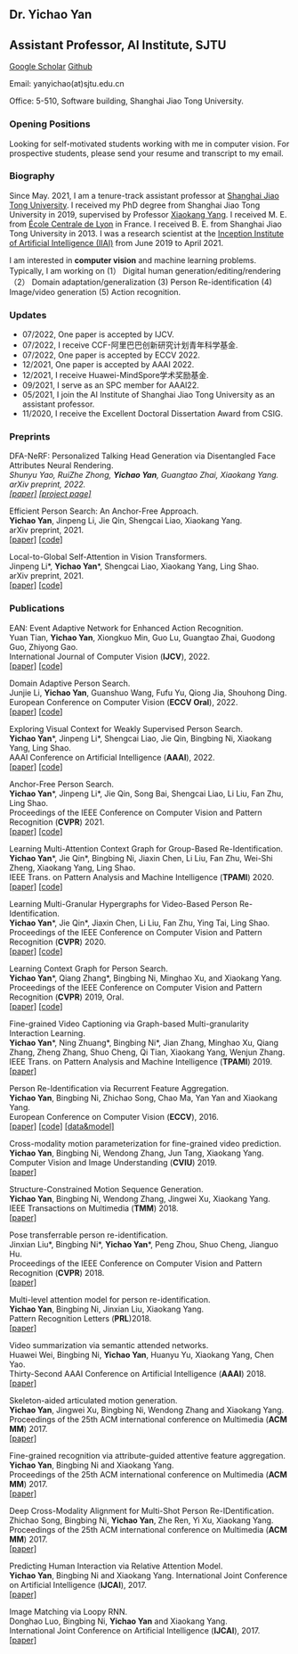 ## Dr. Yichao Yan 

## Assistant Professor, AI Institute, SJTU

[Google Scholar](https://scholar.google.com/citations?user=ZPHMMRkAAAAJ&hl=zh-CN)  [Github](https://github.com/daodaofr)

Email: yanyichao(at)sjtu.edu.cn

Office: 5-510, Software building, Shanghai Jiao Tong University.


### Opening Positions
Looking for self-motivated students working with me in computer vision. For prospective students, please send your resume and transcript to my email.


### Biography

Since May. 2021, I am a tenure-track assistant professor at [Shanghai Jiao Tong University](http://www.sjtu.edu.cn). I received my PhD degree from Shanghai Jiao Tong University in 2019, supervised by Professor [Xiaokang Yang](https://scholar.google.com/citations?user=yDEavdMAAAAJ&hl=en). I received M. E. from [École Centrale de Lyon](https://www.ec-lyon.fr/) in France. I received B. E. from Shanghai Jiao Tong University in 2013. I was a research scientist at the [Inception Institute of Artificial Intelligence (IIAI)](https://www.inceptioniai.org/) from June 2019 to April 2021.

I am interested in **computer vision** and machine learning problems. Typically, I am working on (1） Digital human generation/editing/rendering （2） Domain adaptation/generalization (3) Person Re-identification  (4) Image/video generation (5) Action recognition.


### Updates
- 07/2022, One paper is accepted by IJCV.
- 07/2022, I receive CCF-阿里巴巴创新研究计划青年科学基金.
- 07/2022, One paper is accepted by ECCV 2022.
- 12/2021, One paper is accepted by AAAI 2022.
- 12/2021, I receive Huawei-MindSpore学术奖励基金.
- 09/2021, I serve as an SPC member for AAAI22.
- 05/2021, I join the AI Institute of Shanghai Jiao Tong University as an assistant professor.
- 11/2020, I receive the Excellent Doctoral Dissertation Award from CSIG.

### Preprints
DFA-NeRF: Personalized Talking Head Generation via Disentangled Face Attributes Neural Rendering.  
*Shunyu Yao, RuiZhe Zhong, **Yichao Yan**, Guangtao Zhai, Xiaokang Yang.  
arXiv preprint, 2022.  
[[paper]](https://arxiv.org/abs/2201.00791) [[project page]](https://zerzerzerz.github.io/DFA-NeRF)*

Efficient Person Search: An Anchor-Free Approach.  
**Yichao Yan**, Jinpeng Li, Jie Qin, Shengcai Liao, Xiaokang Yang.  
arXiv preprint, 2021.  
[[paper]](https://arxiv.org/abs/2109.00211) [[code]](https://github.com/daodaofr/AlignPS)  


Local-to-Global Self-Attention in Vision Transformers.    
Jinpeng Li\*, **Yichao Yan**\*, Shengcai Liao, Xiaokang Yang, Ling Shao.  
arXiv preprint, 2021.  
[[paper]](https://arxiv.org/abs/2107.04735) [[code]](https://github.com/ljpadam/LG-Transformer)

### Publications

EAN: Event Adaptive Network for Enhanced Action Recognition.  
Yuan Tian,  **Yichao Yan**, Xiongkuo Min, Guo Lu, Guangtao Zhai, Guodong Guo, Zhiyong Gao.  
International Journal of Computer Vision (**IJCV**), 2022.  
[[paper]](https://arxiv.org/abs/2107.10771) [[code]](https://github.com/tianyuan168326/EAN-Pytorch)  


Domain Adaptive Person Search.  
Junjie Li, **Yichao Yan**, Guanshuo Wang, Fufu Yu, Qiong Jia, Shouhong Ding.  
European Conference on Computer Vision (**ECCV Oral**), 2022.   
[[paper](https://arxiv.org/pdf/2207.11898.pdf)]  [[code](https://github.com/caposerenity/DAPS)]  


Exploring Visual Context for Weakly Supervised Person Search.  
**Yichao Yan**\*, Jinpeng Li\*, Shengcai Liao, Jie Qin, Bingbing Ni, Xiaokang Yang, Ling Shao.  
AAAI Conference on Artificial Intelligence (**AAAI**), 2022.  
[[paper]](https://arxiv.org/abs/2106.10506) [[code]](https://github.com/ljpadam/CGPS)  


Anchor-Free Person Search.  
**Yichao Yan**\*, Jinpeng Li\*, Jie Qin, Song Bai, Shengcai Liao, Li Liu, Fan Zhu, Ling Shao.  
Proceedings of the IEEE Conference on Computer Vision and Pattern Recognition (**CVPR**) 2021.  
[[paper]](https://arxiv.org/abs/2103.11617) [[code]](https://github.com/daodaofr/AlignPS)  


Learning Multi-Attention Context Graph for Group-Based Re-Identification.  
**Yichao Yan**\*, Jie Qin\*, Bingbing Ni, Jiaxin Chen, Li Liu, Fan Zhu, Wei-Shi Zheng, Xiaokang Yang, Ling Shao.  
IEEE Trans. on Pattern Analysis and Machine Intelligence (**TPAMI**) 2020.  
[[paper]](https://arxiv.org/abs/2104.14236)  [[code]](https://github.com/daodaofr/group_reid)  


Learning Multi-Granular Hypergraphs for Video-Based Person Re-Identification.   
**Yichao Yan**\*, Jie Qin\*, Jiaxin Chen, Li Liu, Fan Zhu, Ying Tai, Ling Shao.  
Proceedings of the IEEE Conference on Computer Vision and Pattern Recognition (**CVPR**) 2020.  
[[paper]](https://openaccess.thecvf.com/content_CVPR_2020/papers/Yan_Learning_Multi-Granular_Hypergraphs_for_Video-Based_Person_Re-Identification_CVPR_2020_paper.pdf)  [[code]](https://github.com/daodaofr/hypergraph_reid) 


Learning Context Graph for Person Search.  
**Yichao Yan**\*, Qiang Zhang\*, Bingbing Ni, Minghao Xu, and Xiaokang Yang.  
Proceedings of the IEEE Conference on Computer Vision and Pattern Recognition (**CVPR**) 2019, Oral.  
[[paper]](https://arxiv.org/abs/1904.01830)  [[code]](https://github.com/sjtuzq/person_search_gcn)


Fine-grained Video Captioning via Graph-based Multi-granularity Interaction Learning.  
**Yichao Yan**\*, Ning Zhuang\*, Bingbing Ni\*, Jian Zhang, Minghao Xu, Qiang Zhang, Zheng Zhang, Shuo Cheng, Qi Tian, Xiaokang Yang, Wenjun Zhang.  
IEEE Trans. on Pattern Analysis and Machine Intelligence (**TPAMI**) 2019.  
[[paper]](https://ieeexplore.ieee.org/document/8865609)



Person Re-Identification via Recurrent Feature Aggregation.  
**Yichao Yan**, Bingbing Ni, Zhichao Song, Chao Ma, Yan Yan and Xiaokang Yang.  
European Conference on Computer Vision (**ECCV**), 2016.  
[[paper]](https://drive.google.com/open?id=0ByS8YXR7ycXHU1ZwSXNPWUNtNFU) [[code]](https://github.com/daodaofr/caffe-re-id) [[data&model]](https://drive.google.com/open?id=0ByS8YXR7ycXHMGtJSkRLQUVlcmM)



Cross-modality motion parameterization for fine-grained video prediction.  
**Yichao Yan**, Bingbing Ni, Wendong Zhang, Jun Tang, Xiaokang Yang.  
Computer Vision and Image Understanding (**CVIU**) 2019.  
[[paper]](https://www.sciencedirect.com/science/article/abs/pii/S1077314219300426) 



Structure-Constrained Motion Sequence Generation.  
**Yichao Yan**, Bingbing Ni, Wendong Zhang, Jingwei Xu, Xiaokang Yang.  
IEEE Transactions on Multimedia (**TMM**) 2018.  
[[paper]](https://ieeexplore.ieee.org/abstract/document/8565937)



Pose transferrable person re-identification.  
Jinxian Liu\*, Bingbing Ni\*, **Yichao Yan**\*, Peng Zhou, Shuo Cheng, Jianguo Hu.  
Proceedings of the IEEE Conference on Computer Vision and Pattern Recognition (**CVPR**) 2018.  
[[paper]](http://openaccess.thecvf.com/content_cvpr_2018/html/Liu_Pose_Transferrable_Person_CVPR_2018_paper.html)



Multi-level attention model for person re-identification.  
**Yichao Yan**, Bingbing Ni, Jinxian Liu, Xiaokang Yang.  
Pattern Recognition Letters (**PRL**)2018.  
[[paper]](https://www.sciencedirect.com/science/article/abs/pii/S0167865518304562)



Video summarization via semantic attended networks.  
Huawei Wei, Bingbing Ni, **Yichao Yan**, Huanyu Yu, Xiaokang Yang, Chen Yao.  
Thirty-Second AAAI Conference on Artificial Intelligence  (**AAAI**) 2018.  
[[paper]](https://www.aaai.org/ocs/index.php/AAAI/AAAI18/paper/view/16581/15690)



Skeleton-aided articulated motion generation.  
**Yichao Yan**, Jingwei Xu, Bingbing Ni, Wendong Zhang and Xiaokang Yang.  
Proceedings of the 25th ACM international conference on Multimedia (**ACM MM**) 2017.  
[[paper]](https://arxiv.org/abs/1707.01058)



Fine-grained recognition via attribute-guided attentive feature aggregation.  
**Yichao Yan**, Bingbing Ni and Xiaokang Yang.  
Proceedings of the 25th ACM international conference on Multimedia (**ACM MM**) 2017.  
[[paper]](https://dl.acm.org/citation.cfm?id=3123358)



Deep Cross-Modality Alignment for Multi-Shot Person Re-IDentification.  
Zhichao Song, Bingbing Ni, **Yichao Yan**, Zhe Ren, Yi Xu, Xiaokang Yang.  
Proceedings of the 25th ACM international conference on Multimedia (**ACM MM**) 2017.  
[[paper]](https://dl.acm.org/citation.cfm?id=3123324)



Predicting Human Interaction via Relative Attention Model.  
**Yichao Yan**, Bingbing Ni and Xiaokang Yang.  International Joint Conference on Artificial Intelligence (**IJCAI**), 2017.  
[[paper]](https://arxiv.org/pdf/1705.09467.pdf)



Image Matching via Loopy RNN.  
Donghao Luo, Bingbing Ni, **Yichao Yan** and Xiaokang Yang.  
International Joint Conference on Artificial Intelligence (**IJCAI**), 2017.  
[[paper]](https://arxiv.org/abs/1706.03190)


